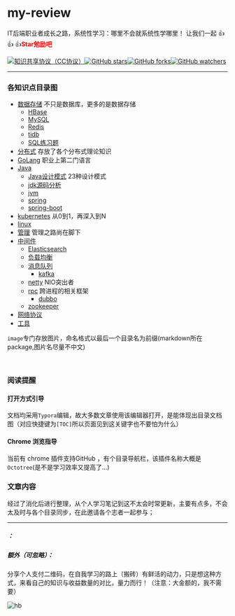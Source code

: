 # my-review
IT后端职业者成长之路，系统性学习：哪里不会就系统性学哪里！
让我们一起 :thumbsup: :thumbsup: :thumbsup:<b style="color:red">Star勉励吧</b>


[![知识共享协议（CC协议）](https://img.shields.io/badge/License-Creative%20Commons-DC3D24.svg)](https://creativecommons.org/licenses/by-nc-sa/4.0/deed.zh)[![GitHub stars](https://img.shields.io/github/stars/Zeb-D/my-review.svg?style=flat&label=Star)](https://github.com/Zeb-D/my-review/stargazers)[![GitHub forks](https://img.shields.io/github/forks/Zeb-D/my-review.svg?style=flat&label=Fork)](https://github.com/Zeb-D/my-review/fork)[![GitHub watchers](https://img.shields.io/github/watchers/Zeb-D/my-review.svg?style=flat&label=Watch)](https://github.com/Zeb-D/my-review/watchers)

------

### 各知识点目录图

* [数据存储](https://github.com/Zeb-D/my-review/blob/master/db) 不只是数据库，更多的是数据存储
	* [HBase](https://github.com/Zeb-D/my-review/blob/master/db/hbase)
	* [MySQL](https://github.com/Zeb-D/my-review/blob/master/db/mysql)
	* [Redis](https://github.com/Zeb-D/my-review/blob/master/db/redis)
	* [tidb](https://github.com/Zeb-D/my-review/blob/master/db/tidb)
	* [SQL练习题](https://github.com/Zeb-D/my-review/blob/master/db/sql之练习题.md)
* [分布式](https://github.com/Zeb-D/my-review/blob/master/distributtion) 存放了各个分布式理论知识
* [GoLang](https://github.com/Zeb-D/my-review/blob/master/go) 职业上第二门语言
* [Java](https://github.com/Zeb-D/my-review/blob/master/java)
	* [Java设计模式](https://github.com/Zeb-D/my-review/blob/master/java/java-design) 23种设计模式
	* [jdk源码分析](https://github.com/Zeb-D/my-review/blob/master/java/jdk源码分析)
	* [jvm](https://github.com/Zeb-D/my-review/blob/master/java/jvm)
	* [spring](https://github.com/Zeb-D/my-review/blob/master/java/spring)
	* [spring-boot](https://github.com/Zeb-D/my-review/blob/master/java/spring-boot)
* [kubernetes](https://github.com/Zeb-D/my-review/blob/master/kubernetes) 从0到1，再深入到N
* [linux](https://github.com/Zeb-D/my-review/blob/master/linux)
* [管理](https://github.com/Zeb-D/my-review/blob/master/manage) 管理之路尚在脚下
* [中间件](https://github.com/Zeb-D/my-review/blob/master/middleware) 
	* [Elasticsearch](https://github.com/Zeb-D/my-review/blob/master/middleware/es)
	* [负载均衡](https://github.com/Zeb-D/my-review/blob/master/middleware/loadbannce)
	* [消息队列](https://github.com/Zeb-D/my-review/blob/master/middleware/mq)
		* [kafka](https://github.com/Zeb-D/my-review/blob/master/middleware/mq/kafka)
	* [netty](https://github.com/Zeb-D/my-review/blob/master/middleware/netty) NIO突出者
	* [rpc](https://github.com/Zeb-D/my-review/blob/master/middleware/rpc) 跨进程的相关框架
	    * [dubbo](https://github.com/Zeb-D/my-review/blob/master/middleware/rpc/dubbo)
	* [zookeeper](https://github.com/Zeb-D/my-review/blob/master/middleware/zk)
* [网络协议](https://github.com/Zeb-D/my-review/blob/master/network)
* [工具](https://github.com/Zeb-D/my-review/blob/master/tool)

`image`专门存放图片，命名格式以最后一个目录名为前缀(markdown所在package,图片名尽量不中文)

<br>

### 阅读提醒

#### 打开方式引导

文档均采用`Typora`编辑，故大多数文章使用该编辑器打开，是能体现出目录文档图（对应快捷键为`[TOC]`所以页面见到这关键字也不要怕为什么）

#### Chrome 浏览指导

当前有 chrome 插件支持GitHub ，有个目录导航栏，该插件名称大概是`Octotree`(是不是学习效率又提高了...)

### 文章内容

经过了消化后进行整理，从个人学习笔记到这不太会时常更新，主要有点多，不会太及时与各个目录同步，在此邀请各个志者一起参与；









------
##### ：


##### 额外（**可忽略**）：

分享个人支付二维码，在自我学习的路上（搬砖）有鲜活的动力，只是想这种方式，来看自己的知识与收益数量的对比，量力而行！（注意：大金额的，我不需要）

![hb](./image/myalipayQR.png)

